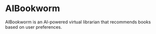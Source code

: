 # AIBookworm
AIBookworm is an AI-powered virtual librarian that recommends books based on user preferences.

